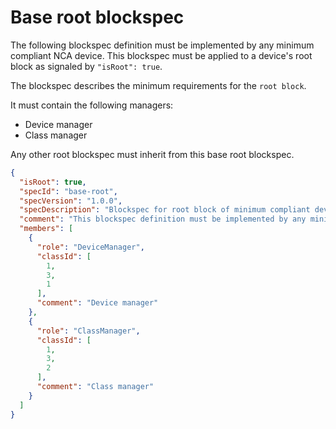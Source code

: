# Base root blockspec

The following blockspec definition must be implemented by any minimum compliant NCA device.
This blockspec must be applied to a device's root block as signaled by `"isRoot": true`.

The blockspec describes the minimum requirements for the `root block`.

It must contain the following managers:

* Device manager
* Class manager

Any other root blockspec must inherit from this base root blockspec.

```json
{
  "isRoot": true,
  "specId": "base-root",
  "specVersion": "1.0.0",
  "specDescription": "Blockspec for root block of minimum compliant device",
  "comment": "This blockspec definition must be implemented by any minimum compliant NCA device",
  "members": [
    {
      "role": "DeviceManager",
      "classId": [
        1,
        3,
        1
      ],
      "comment": "Device manager"
    },
    {
      "role": "ClassManager",
      "classId": [
        1,
        3,
        2
      ],
      "comment": "Class manager"
    }
  ]
}
```
